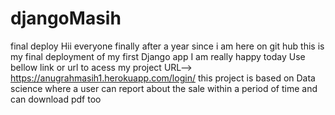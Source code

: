 # djangoMasih
final deploy
Hii everyone finally after a year since i am here on git hub this is my final deployment of my first Django app
I am really happy today 
Use bellow link or url to acess my project
URL--> https://anugrahmasih1.herokuapp.com/login/
this project is based on Data science where a user can report about the sale within a period of time and can download pdf too
